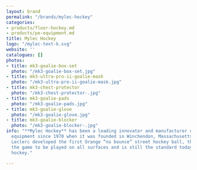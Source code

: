 ```yaml
---
layout: brand
permalink: "/brands/mylec-hockey"
categories:
- products/floor-hockey.md
- products/pe-equipment.md
title: Mylec Hockey
logo: "/mylec-text-k.svg"
website: ''
catalogues: []
photos:
- title: mk3-goalie-box-set
  photo: "/mk3-goalie-box-set.jpg"
- title: mk3-ultra-pro-ii-goalie-mask
  photo: "/mk3-ultra-pro-ii-goalie-mask.jpg"
- title: mk3-chest-protector
  photo: "/mk3-chest-protector-.jpg"
- title: mk3-goalie-pads
  photo: "/mk3-goalie-pads.jpg"
- title: mk3-goalie-glove
  photo: "/mk3-goalie-glove.jpg"
- title: mk3-goalie-blocker
  photo: "/mk3-goalie-blocker-.jpg"
info: "**Mylec Hockey** has been a leading innovator and manufacturer of street hockey
  equipment since 1970 when it was founded in Winchendon, Massachusetts. In 1972 Ray
  Leclerc developed the first Orange “no bounce” street hockey ball, that allowed
  the game to be played on all surfaces and is still the standard today for street
  hockey."

---
```

